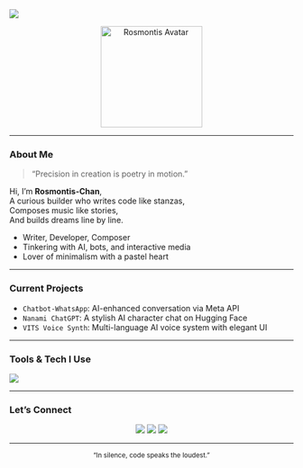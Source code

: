 <img src="https://capsule-render.vercel.app/api?type=waving&color=0:ADD8E6,100:ffffff&height=200&text=Welcome%20to%20My%20Profile&fontAlignY=40&desc=Rosmontis-Chan's%20Digital%20Sanctuary&descAlign=65&descAlignY=65" />

<p align="center">
  <img src="https://i.imgur.com/sJg1vYZ.png" width="180" alt="Rosmontis Avatar"/>
</p>

---

### About Me
> “Precision in creation is poetry in motion.”

Hi, I’m **Rosmontis-Chan**,  
A curious builder who writes code like stanzas,  
Composes music like stories,  
And builds dreams line by line.

- Writer, Developer, Composer  
- Tinkering with AI, bots, and interactive media  
- Lover of minimalism with a pastel heart

---

### Current Projects
- `Chatbot-WhatsApp`: AI-enhanced conversation via Meta API  
- `Nanami ChatGPT`: A stylish AI character chat on Hugging Face  
- `VITS Voice Synth`: Multi-language AI voice system with elegant UI

---

### Tools & Tech I Use
<p align="left">
  <img src="https://skillicons.dev/icons?i=python,js,html,css,github,vercel,gradio" />
</p>

---

### Let’s Connect
<p align="center">
  <a href="https://github.com/Rosmontis-Chan"><img src="https://img.shields.io/badge/GitHub-181717?style=for-the-badge&logo=github&logoColor=white" /></a>
  <a href="https://huggingface.co/Rosmontis-Chan"><img src="https://img.shields.io/badge/HuggingFace-yellow?style=for-the-badge&logo=huggingface&logoColor=white" /></a>
  <a href="#"><img src="https://img.shields.io/badge/Coming%20Soon-8ecae6?style=for-the-badge" /></a>
</p>

---

<p align="center">
  <sub>“In silence, code speaks the loudest.”</sub>
</p>
